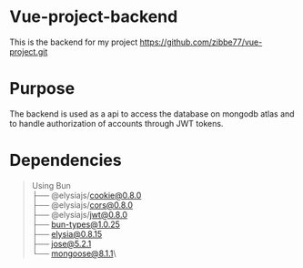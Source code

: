 # Vue-project-backend
This is the backend for my project <https://github.com/zibbe77/vue-project.git> 

# Purpose
The backend is used as a api to access the database on mongodb atlas and to handle authorization of accounts through JWT tokens. 

# Dependencies
> Using Bun\
> ├── @elysiajs/cookie@0.8.0\
> ├── @elysiajs/cors@0.8.0\
> ├── @elysiajs/jwt@0.8.0\
> ├── bun-types@1.0.25\
> ├── elysia@0.8.15\
> ├── jose@5.2.1\
> └── mongoose@8.1.1\

